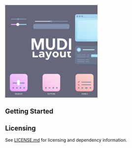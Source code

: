 <img src="logo.png" alt="Project Logo" width="300" title="My Project Logo" />

## Getting Started



## Licensing

See [LICENSE.md](LICENSE.md) for licensing and dependency information.

